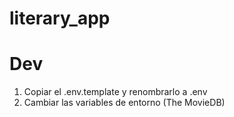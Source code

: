 # literary_app

# Dev

1. Copiar el .env.template y renombrarlo a .env
2. Cambiar las variables de entorno (The MovieDB)
